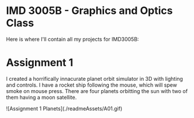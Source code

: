 # IMD 3005B - Graphics and Optics Class
Here is where I'll contain all my projects for IMD3005B:

# Assignment 1
 <p>I created a horrifically innacurate planet orbit simulator in 3D with lighting and controls. I have a rocket ship following the mouse, which will spew smoke on mouse press. There are four planets orbitting the sun with two of them having a moon satellite.</p>
 ![Assignment 1 Planets](./readmeAssets/A01.gif)

